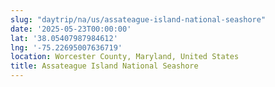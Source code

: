 ```yaml
---
slug: "daytrip/na/us/assateague-island-national-seashore"
date: '2025-05-23T00:00:00'
lat: '38.05407987984612'
lng: '-75.22695007636719'
location: Worcester County, Maryland, United States
title: Assateague Island National Seashore
---
```



